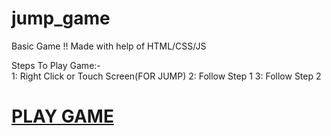 # jump_game
 Basic Game !! Made with help of HTML/CSS/JS
 
 <div class="text-red mb-2">
 Steps To Play Game:-
</div>
1: Right Click or Touch Screen(FOR JUMP) 
2: Follow Step 1
3: Follow Step 2

 # [PLAY GAME]( https://kshitiz-goel07.github.io/jump_game/)
